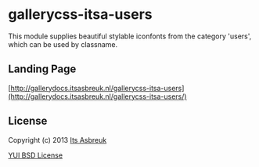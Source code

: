 gallerycss-itsa-users
========


This module supplies beautiful stylable iconfonts from the category 'users', which can be used by classname.



Landing Page
--------------
[http://gallerydocs.itsasbreuk.nl/gallerycss-itsa-users](http://gallerydocs.itsasbreuk.nl/gallerycss-itsa-users/)


License
-------

Copyright (c) 2013 [Its Asbreuk](http://http://itsasbreuk.nl)

[YUI BSD License](http://developer.yahoo.com/yui/license.html)
